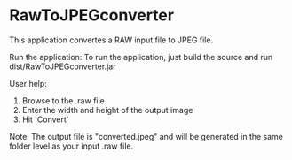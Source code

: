 # RawToJPEGconverter
This application convertes a RAW input file to JPEG file.

Run the application:
To run the application, just build the source and run dist/RawToJPEGconverter.jar

User help:
1. Browse to the .raw file
2. Enter the width and height of the output image
3. Hit 'Convert'

Note:
The output file is "converted.jpeg" and will be generated in the same folder level as your input .raw file.
